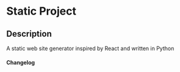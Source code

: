# Static Project

## Description
A static web site generator inspired by React and written in Python


#### Changelog
